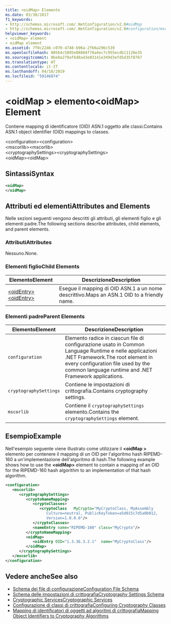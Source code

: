 ```yaml
---
title: <oidMap> Elemento
ms.date: 03/30/2017
f1_keywords:
- http://schemas.microsoft.com/.NetConfiguration/v2.0#oidMap
- http://schemas.microsoft.com/.NetConfiguration/v2.0#configuration/mscorlib/cryptographySettings/oidMap
helpviewer_keywords:
- <oidMap> element
- oidMap element
ms.assetid: 7f0c2246-c070-4748-b96a-2f66a296c539
ms.openlocfilehash: 80564c5895e08884f78a4ec7c955ecdb11126e35
ms.sourcegitcommit: 0be8a279af6d8a43e03141e349d3efd5d35f8767
ms.translationtype: HT
ms.contentlocale: it-IT
ms.lasthandoff: 04/18/2019
ms.locfileid: "59146874"
---
```

# <a name="oidmap-element"></a><span data-ttu-id="d04c5-102">\<oidMap > elemento</span><span class="sxs-lookup"><span data-stu-id="d04c5-102">\<oidMap> Element</span></span>
<span data-ttu-id="d04c5-103">Contiene mapping di identificatore (OID) ASN.1 oggetto alle classi.</span><span class="sxs-lookup"><span data-stu-id="d04c5-103">Contains ASN.1 object identifier (OID) mappings to classes.</span></span>  
  
 <span data-ttu-id="d04c5-104">\<configuration></span><span class="sxs-lookup"><span data-stu-id="d04c5-104">\<configuration></span></span>  
<span data-ttu-id="d04c5-105">\<mscorlib></span><span class="sxs-lookup"><span data-stu-id="d04c5-105">\<mscorlib></span></span>  
<span data-ttu-id="d04c5-106">\<cryptographySettings></span><span class="sxs-lookup"><span data-stu-id="d04c5-106">\<cryptographySettings></span></span>  
<span data-ttu-id="d04c5-107">\<oidMap></span><span class="sxs-lookup"><span data-stu-id="d04c5-107">\<oidMap></span></span>  
  
## <a name="syntax"></a><span data-ttu-id="d04c5-108">Sintassi</span><span class="sxs-lookup"><span data-stu-id="d04c5-108">Syntax</span></span>  
  
```xml  
<oidMap>   
</oidMap>  
```  
  
## <a name="attributes-and-elements"></a><span data-ttu-id="d04c5-109">Attributi ed elementi</span><span class="sxs-lookup"><span data-stu-id="d04c5-109">Attributes and Elements</span></span>  
 <span data-ttu-id="d04c5-110">Nelle sezioni seguenti vengono descritti gli attributi, gli elementi figlio e gli elementi padre.</span><span class="sxs-lookup"><span data-stu-id="d04c5-110">The following sections describe attributes, child elements, and parent elements.</span></span>  
  
### <a name="attributes"></a><span data-ttu-id="d04c5-111">Attributi</span><span class="sxs-lookup"><span data-stu-id="d04c5-111">Attributes</span></span>  
 <span data-ttu-id="d04c5-112">Nessuno.</span><span class="sxs-lookup"><span data-stu-id="d04c5-112">None.</span></span>  
  
### <a name="child-elements"></a><span data-ttu-id="d04c5-113">Elementi figlio</span><span class="sxs-lookup"><span data-stu-id="d04c5-113">Child Elements</span></span>  
  
|<span data-ttu-id="d04c5-114">Elemento</span><span class="sxs-lookup"><span data-stu-id="d04c5-114">Element</span></span>|<span data-ttu-id="d04c5-115">Descrizione</span><span class="sxs-lookup"><span data-stu-id="d04c5-115">Description</span></span>|  
|-------------|-----------------|  
|[<span data-ttu-id="d04c5-116">\<oidEntry></span><span class="sxs-lookup"><span data-stu-id="d04c5-116">\<oidEntry></span></span>](../../../../../docs/framework/configure-apps/file-schema/cryptography/oidentry-element.md)|<span data-ttu-id="d04c5-117">Esegue il mapping di OID ASN.1 a un nome descrittivo.</span><span class="sxs-lookup"><span data-stu-id="d04c5-117">Maps an ASN.1 OID to a friendly name.</span></span>|  
  
### <a name="parent-elements"></a><span data-ttu-id="d04c5-118">Elementi padre</span><span class="sxs-lookup"><span data-stu-id="d04c5-118">Parent Elements</span></span>  
  
|<span data-ttu-id="d04c5-119">Elemento</span><span class="sxs-lookup"><span data-stu-id="d04c5-119">Element</span></span>|<span data-ttu-id="d04c5-120">Descrizione</span><span class="sxs-lookup"><span data-stu-id="d04c5-120">Description</span></span>|  
|-------------|-----------------|  
|`configuration`|<span data-ttu-id="d04c5-121">Elemento radice in ciascun file di configurazione usato in Common Language Runtime e nelle applicazioni .NET Framework.</span><span class="sxs-lookup"><span data-stu-id="d04c5-121">The root element in every configuration file used by the common language runtime and .NET Framework applications.</span></span>|  
|`cryptographySettings`|<span data-ttu-id="d04c5-122">Contiene le impostazioni di crittografia.</span><span class="sxs-lookup"><span data-stu-id="d04c5-122">Contains cryptography settings.</span></span>|  
|`mscorlib`|<span data-ttu-id="d04c5-123">Contiene il `cryptographySettings` elemento.</span><span class="sxs-lookup"><span data-stu-id="d04c5-123">Contains the `cryptographySettings` element.</span></span>|  
  
## <a name="example"></a><span data-ttu-id="d04c5-124">Esempio</span><span class="sxs-lookup"><span data-stu-id="d04c5-124">Example</span></span>  
 <span data-ttu-id="d04c5-125">Nell'esempio seguente viene illustrato come utilizzare il  **\<oidMap >** elemento per contenere il mapping di un OID per l'algoritmo hash RIPEMD-160 a un'implementazione dell'algoritmo di hash.</span><span class="sxs-lookup"><span data-stu-id="d04c5-125">The following example shows how to use the **\<oidMap>** element to contain a mapping of an OID for the RIPEMD-160 hash algorithm to an implementation of that hash algorithm.</span></span>  
  
```xml  
<configuration>  
   <mscorlib>  
      <cryptographySettings>  
         <cryptoNameMapping>  
            <cryptoClasses>  
               <cryptoClass   MyCrypto="MyCryptoClass, MyAssembly  
                  Culture=neutral, PublicKeyToken=a5d015c7d5a0b012,  
                  Version=1.0.0.0"/>  
            </cryptoClasses>  
            <nameEntry name="RIPEMD-160" class="MyCrypto"/>  
         </cryptoNameMapping>  
         <oidMap>  
            <oidEntry OID="1.3.36.3.2.1"  name="MyCryptoClass"/>  
         </oidMap>  
      </cryptographySettings>  
   </mscorlib>  
</configuration>  
```  
  
## <a name="see-also"></a><span data-ttu-id="d04c5-126">Vedere anche</span><span class="sxs-lookup"><span data-stu-id="d04c5-126">See also</span></span>

- [<span data-ttu-id="d04c5-127">Schema dei file di configurazione</span><span class="sxs-lookup"><span data-stu-id="d04c5-127">Configuration File Schema</span></span>](../../../../../docs/framework/configure-apps/file-schema/index.md)
- [<span data-ttu-id="d04c5-128">Schema delle impostazioni di crittografia</span><span class="sxs-lookup"><span data-stu-id="d04c5-128">Cryptography Settings Schema</span></span>](../../../../../docs/framework/configure-apps/file-schema/cryptography/index.md)
- [<span data-ttu-id="d04c5-129">Cryptographic Services</span><span class="sxs-lookup"><span data-stu-id="d04c5-129">Cryptographic Services</span></span>](../../../../../docs/standard/security/cryptographic-services.md)
- [<span data-ttu-id="d04c5-130">Configurazione di classi di crittografia</span><span class="sxs-lookup"><span data-stu-id="d04c5-130">Configuring Cryptography Classes</span></span>](../../../../../docs/framework/configure-apps/configure-cryptography-classes.md)
- [<span data-ttu-id="d04c5-131">Mapping di identificatori di oggetti ad algoritmi di crittografia</span><span class="sxs-lookup"><span data-stu-id="d04c5-131">Mapping Object Identifiers to Cryptography Algorithms</span></span>](../../../../../docs/framework/configure-apps/map-object-identifiers-to-cryptography-algorithms.md)
